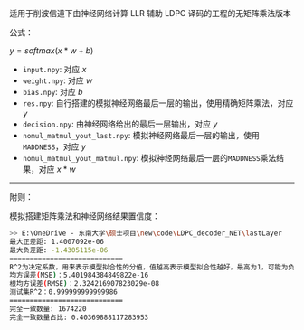 适用于削波信道下由神经网络计算 LLR 辅助 LDPC 译码的工程的无矩阵乘法版本

公式：

$y = softmax(x * w + b)$

- `input.npy`: 对应 $x$
- `weight.npy`: 对应 $w$
- `bias.npy`: 对应 $b$
- `res.npy`: 自行搭建的模拟神经网络最后一层的输出，使用精确矩阵乘法，对应 $y$
- `decision.npy`: 由神经网络给出的最后一层输出，对应 $y$
- `nomul_matmul_yout_last.npy`: 模拟神经网络最后一层的输出，使用`MADDNESS`，对应 $y$
- `nomul_matmul_yout_matmul.npy`: 模拟神经网络最后一层的`MADDNESS`乘法结果，对应 $x * w$

***

附则：

模拟搭建矩阵乘法和神经网络结果置信度：

```bash
>> E:\OneDrive - 东南大学\硕士项目\new\code\LDPC_decoder_NET\lastLayer
最大正差距: 1.4007092e-06
最大负差距: -1.4305115e-06
============================
R^2为决定系数，用来表示模型拟合性的分值，值越高表示模型拟合性越好，最高为1，可能为负值。
均方误差(MSE)：5.401984384849822e-16
根均方误差(RMSE)：2.324216907823029e-08
测试集R^2：0.999999999999986
============================
完全一致数量: 1674220
完全一致数量占比: 0.40369888117283953
```



